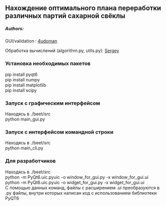 ## Нахождение оптимального плана переработки различных партий сахарной свёклы
##### Authors:

GUI/validation : [4udoman](https://github.com/4udoman)

Обработка вычислений (algorithm.py, utils.py): [Sergey](https://github.com/sergey31415926)

### Установка необходимых пакетов

pip install pyqt6  
pip install numpy  
pip install matplotlib  
pip install scipy  
### Запуск с графическим интерфейсом
Находясь в ./beet/src  
python main_gui.py  
### Запуск с интерфейсом командной строки
Находясь в ./beet/src  
python main_cli.py  
### Для разработчиков
Находясь в ./beet/src  
python -m PyQt6.uic.pyuic -o window_for_gui.py -x window_for_gui.ui  
python -m PyQt6.uic.pyuic -o widget_for_gui.py -x widget_for_gui.ui  
С помощью данных команд, файлы с расширением .ui преобразуются в .py файлы, внутри которых написан код с использованием библиотеки PyQT6
